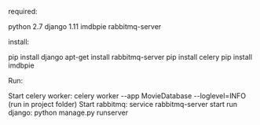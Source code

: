 required:

python 2.7
django 1.11
imdbpie
rabbitmq-server

install:

pip install django
apt-get install rabbitmq-server
pip install celery
pip install imdbpie

Run:

Start celery worker: celery worker --app MovieDatabase --loglevel=INFO (run in project folder)
Start rabbitmq: service rabbitmq-server start
run django: python manage.py runserver
